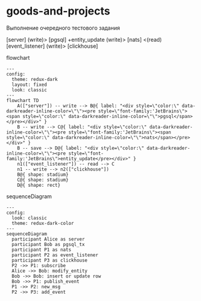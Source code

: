 # goods-and-projects
Выполнение очередного тестового задания


[server] (write)> [pgsql] +entity_update
               \(write)> [nats] <(read) [event_listener] (write)> [clickhouse]

flowchart
```mermaid
---
config:
  theme: redux-dark
  layout: fixed
  look: classic
---
flowchart TD
    A(["server"]) -- write --> B@{ label: "<div style=\"color:\" data-darkreader-inline-color=\"\"><pre style=\"font-family:'JetBrains\"><span style=\"color:\" data-darkreader-inline-color=\"\">pgsql</span></pre></div>" }
    B -- write --> C@{ label: "<div style=\"color:\" data-darkreader-inline-color=\"\"><pre style=\"font-family:'JetBrains\"><span style=\"color:\" data-darkreader-inline-color=\"\">nats</span></pre></div>" }
    B -- save --> D@{ label: "<div style=\"color:\" data-darkreader-inline-color=\"\"><pre style=\"font-family:'JetBrains\">entity_update</pre></div>" }
    n1(["event_listener"]) -- read --> C
    n1 -- write --> n2(["clickhouse"])
    B@{ shape: stadium}
    C@{ shape: stadium}
    D@{ shape: rect}

```

sequenceDiagram
```mermaid
---
config:
  look: classic
  theme: redux-dark-color
---
sequenceDiagram
  participant Alice as server
  participant Bob as pgsql_tx
  participant P1 as nats
  participant P2 as event_listener
  participant P3 as clickhouse
  P2 ->> P1: subscribe
  Alice ->> Bob: modify_entity
  Bob ->> Bob: insert or update row
  Bob ->> P1: publish_event
  P1 ->> P2: new_msg
  P2 ->> P3: add_event

```